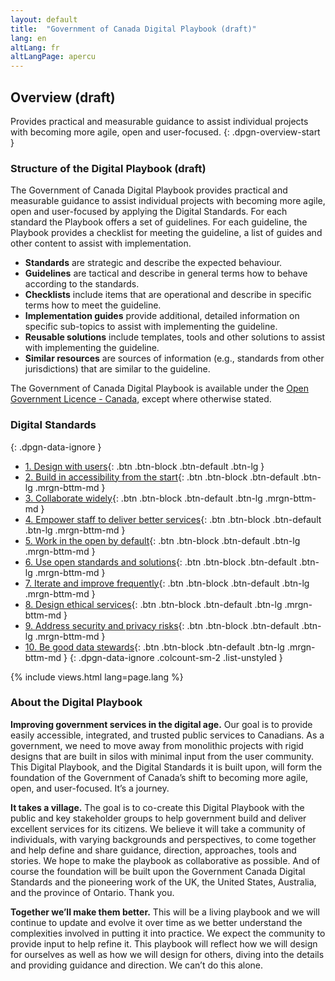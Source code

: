 ```yaml
---
layout: default
title:  "Government of Canada Digital Playbook (draft)"
lang: en
altLang: fr
altLangPage: apercu
---
```

<section class="dpgn-section-overview">

## Overview (draft)

Provides practical and measurable guidance to assist individual projects with becoming more agile, open and user-focused.
{: .dpgn-overview-start }

<section class="dpgn-overview-start">

### Structure of the Digital Playbook (draft)

The Government of Canada Digital Playbook provides practical and measurable guidance to assist individual projects with becoming more agile, open and user-focused by applying the Digital Standards. For each standard the Playbook offers a set of guidelines. For each guideline, the Playbook provides a checklist for meeting the guideline, a list of guides and other content to assist with implementation.

- **Standards** are strategic and describe the expected behaviour.
- **Guidelines** are tactical and describe in general terms how to behave according to the standards.
- **Checklists** include items that are operational and describe in specific terms how to meet the guideline.
- **Implementation guides** provide additional, detailed information on specific sub-topics to assist with implementing the guideline.
- **Reusable solutions** include templates, tools and other solutions to assist with implementing the guideline.
- **Similar resources** are sources of information (e.g., standards from other jurisdictions) that are similar to the guideline.

The Government of Canada Digital Playbook is available under the [Open Government Licence - Canada](http://open.canada.ca/en/open-government-licence-canada), except where otherwise stated.

</section>

<section class="dpgn-data-ignore">

<!-- markdownlint-disable MD022 -->
### Digital Standards
{: .dpgn-data-ignore }
<!-- markdownlint-enable MD022 -->

<!-- markdownlint-disable MD032 -->
- [1. Design with users](1-design-with-users.md){: .btn .btn-block .btn-default .btn-lg }
- [2. Build in accessibility from the start](2-build-in-accessibility-from-start.md){: .btn .btn-block .btn-default .btn-lg .mrgn-bttm-md }
- [3. Collaborate widely](3-collaborate-widely.md){: .btn .btn-block .btn-default .btn-lg .mrgn-bttm-md }
- [4. Empower staff to deliver better services](4-empower-staff-deliver-better-services.md){: .btn .btn-block .btn-default .btn-lg .mrgn-bttm-md }
- [5. Work in the open by default](5-work-in-open-by-default.md){: .btn .btn-block .btn-default .btn-lg .mrgn-bttm-md }
- [6. Use open standards and solutions](6-use-open-standards-solutions.md){: .btn .btn-block .btn-default .btn-lg .mrgn-bttm-md }
- [7. Iterate and improve frequently](7-iterate-improve-frequently.md){: .btn .btn-block .btn-default .btn-lg .mrgn-bttm-md }
- [8. Design ethical services](8-design-ethical-services.md){: .btn .btn-block .btn-default .btn-lg .mrgn-bttm-md }
- [9. Address security and privacy risks](9-address-security-privacy-risks.md){: .btn .btn-block .btn-default .btn-lg .mrgn-bttm-md }
- [10. Be good data stewards](10-be-good-data-stewards.md){: .btn .btn-block .btn-default .btn-lg .mrgn-bttm-md }
{: .dpgn-data-ignore .colcount-sm-2 .list-unstyled }
<!-- markdownlint-enable MD032 -->

</section>

{% include views.html lang=page.lang %}

<section class="dpgn-overview-end">

### About the Digital Playbook

**Improving government services in the digital age.** Our goal is to provide easily accessible, integrated, and trusted public services to Canadians. As a government, we need to move away from monolithic projects with rigid designs that are built in silos with minimal input from the user community. This Digital Playbook, and the Digital Standards it is built upon, will form the foundation of the Government of Canada’s shift to becoming more agile, open, and user-focused. It’s a journey.

**It takes a village.** The goal is to co-create this Digital Playbook with the public and key stakeholder groups to help government build and deliver excellent services for its citizens. We believe it will take a community of individuals, with varying backgrounds and perspectives, to come together and help define and share guidance, direction, approaches, tools and stories. We hope to make the playbook as collaborative as possible. And of course the foundation will be built upon the Government Canada Digital Standards and the pioneering work of the UK, the United States, Australia, and the province of Ontario. Thank you.

**Together we’ll make them better.** This will be a living playbook and we will continue to update and evolve it over time as we better understand the complexities involved in putting it into practice. We expect the community to provide input to help refine it. This playbook will reflect how we will design for ourselves as well as how we will design for others, diving into the details and providing guidance and direction. We can’t do this alone.

</section>
</section>
